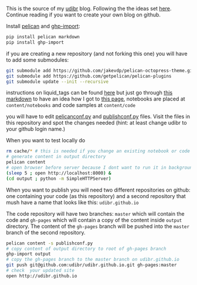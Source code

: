 This is the source of my [udibr](https://udibr.github.io/) blog.
Following the the ideas set [here](http://jakevdp.github.io/blog/2013/05/07/migrating-from-octopress-to-pelican/).
Continue reading if you want to create your own blog on github.

Install [pelican](http://docs.getpelican.com/en/3.4.0/quickstart.html#installation)
and [ghp-import](https://github.com/davisp/ghp-import):
```bash
pip install pelican markdown
pip install ghp-import
```

if you are creating a new repository (and not forking this one) you will have to add some submodules:
```bash
git submodule add https://github.com/jakevdp/pelican-octopress-theme.git
git submodule add https://github.com/getpelican/pelican-plugins
git submodule update --init --recursive
```
instructions on liquid_tags can be found [here](https://github.com/getpelican/pelican-plugins/tree/master/liquid_tags) but just go through [this markdown](./content/first-post.md) to have an idea how I got to [this page](https://udibr.github.io/blogin-on-github.html), 
notebooks are placed at `content/notebooks` and code samples at `content/code`

you will have to edit [pelicanconf.py](./pelicanconf.py) and [publishconf.py](./publishconf.py) files. Visit the files in this repository and spot the changes needed (hint: at least change udibr to your github login name.)

When you want to test locally do 
```bash
rm cache/* # this is needed if you change an existing notebook or code
# generate content in output directory
pelican content
# open browser before server because I dont want to run it in background
(sleep 5 ; open http://localhost:8000) &
(cd output ; python -m SimpleHTTPServer)
```

When you want to publish you will need two different repositories on github:
one containing your code (as this repository) and a second repository that mush have a name that looks like this: `udibr.github.io`

The code repository will have two branches: `master` which will contain the code and `gh-pages` which will contain a copy of the content inside `output` directory.
The content of the `gh-pages` branch will be pushed into the `master` branch of the second repository.

```bash
pelican content -s publishconf.py
# copy content of output directory to root of gh-pages branch
ghp-import output
# copy the gh-pages branch to the master branch on udibr.github.io
git push git@github.com:udibr/udibr.github.io.git gh-pages:master
# check  your updated site
open http://udibr.github.io
```
